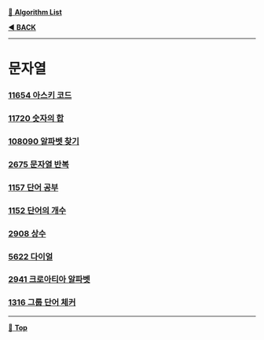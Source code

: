 [:file_folder: **Algorithm List**](https://github.com/dlalstj0213/Study.Algorithm_Java)

[:arrow_backward: **BACK**](../)

---

# 문자열

### [11654 아스키 코드](./_01_11654)
### [11720 숫자의 합](./_02_11720)
### [108090 알파벳 찾기](./_03_10809)
### [2675 문자열 반복](./_04_2675)
### [1157 단어 공부](./_05_1157)
### [1152 단어의 개수](./_06_1152)
### [2908 상수]()
### [5622 다이얼]()
### [2941 크로아티아 알파벳]()
### [1316 그룹 단어 체커]()

---

[:arrow_up_small: **Top**](#)